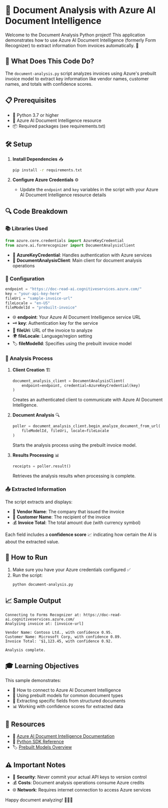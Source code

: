 # 📄 Document Analysis with Azure AI Document Intelligence

Welcome to the Document Analysis Python project! This application demonstrates how to use Azure AI Document Intelligence (formerly Form Recognizer) to extract information from invoices automatically. 🚀

## 🎯 What Does This Code Do?

The `document-analysis.py` script analyzes invoices using Azure's prebuilt invoice model to extract key information like vendor names, customer names, and totals with confidence scores.

## 📋 Prerequisites

- 🐍 Python 3.7 or higher
- 🔑 Azure AI Document Intelligence resource
- 📦 Required packages (see requirements.txt)

## 🛠️ Setup

1. **Install Dependencies** 📥
   ```bash
   pip install -r requirements.txt
   ```

2. **Configure Azure Credentials** ⚙️
   - Update the `endpoint` and `key` variables in the script with your Azure AI Document Intelligence resource details

## 🔍 Code Breakdown

### 📚 Libraries Used
```python
from azure.core.credentials import AzureKeyCredential
from azure.ai.formrecognizer import DocumentAnalysisClient
```
- 🔐 **AzureKeyCredential**: Handles authentication with Azure services
- 📝 **DocumentAnalysisClient**: Main client for document analysis operations

### 🔧 Configuration
```python
endpoint = "https://doc-read-ai.cognitiveservices.azure.com/"
key = "your-api-key-here"
fileUri = "sample-invoice-url"
fileLocale = "en-US"
fileModelId = "prebuilt-invoice"
```
- 🌐 **endpoint**: Your Azure AI Document Intelligence service URL
- 🗝️ **key**: Authentication key for the service
- 📎 **fileUri**: URL of the invoice to analyze
- 🌍 **fileLocale**: Language/region setting
- 🏷️ **fileModelId**: Specifies using the prebuilt invoice model

### 🔄 Analysis Process

1. **Client Creation** 🏗️
   ```python
   document_analysis_client = DocumentAnalysisClient(
       endpoint=endpoint, credential=AzureKeyCredential(key)
   )
   ```
   Creates an authenticated client to communicate with Azure AI Document Intelligence.

2. **Document Analysis** 🔍
   ```python
   poller = document_analysis_client.begin_analyze_document_from_url(
       fileModelId, fileUri, locale=fileLocale
   )
   ```
   Starts the analysis process using the prebuilt invoice model.

3. **Results Processing** 📊
   ```python
   receipts = poller.result()
   ```
   Retrieves the analysis results when processing is complete.

### 📤 Extracted Information

The script extracts and displays:

- 🏪 **Vendor Name**: The company that issued the invoice
- 👤 **Customer Name**: The recipient of the invoice  
- 💰 **Invoice Total**: The total amount due (with currency symbol)

Each field includes a **confidence score** 📈 indicating how certain the AI is about the extracted value.

## 🚀 How to Run

1. Make sure you have your Azure credentials configured ✅
2. Run the script:
   ```bash
   python document-analysis.py
   ```

## 📈 Sample Output

```
Connecting to Forms Recognizer at: https://doc-read-ai.cognitiveservices.azure.com/
Analyzing invoice at: [invoice-url]

Vendor Name: Contoso Ltd., with confidence 0.95.
Customer Name: Microsoft Corp, with confidence 0.89.
Invoice Total: '$1,123.45, with confidence 0.92.

Analysis complete.
```

## 🎓 Learning Objectives

This sample demonstrates:
- 🔌 How to connect to Azure AI Document Intelligence
- 📄 Using prebuilt models for common document types
- 🎯 Extracting specific fields from structured documents
- 📊 Working with confidence scores for extracted data

## 🔗 Resources

- 📖 [Azure AI Document Intelligence Documentation](https://docs.microsoft.com/azure/applied-ai-services/form-recognizer/)
- 🐍 [Python SDK Reference](https://docs.microsoft.com/python/api/azure-ai-formrecognizer/)
- 🏷️ [Prebuilt Models Overview](https://docs.microsoft.com/azure/applied-ai-services/form-recognizer/concept-model-overview)

## ⚠️ Important Notes

- 🔐 **Security**: Never commit your actual API keys to version control
- 💰 **Costs**: Document analysis operations consume Azure credits
- 🌐 **Network**: Requires internet connection to access Azure services

Happy document analyzing! 🎉📄✨
